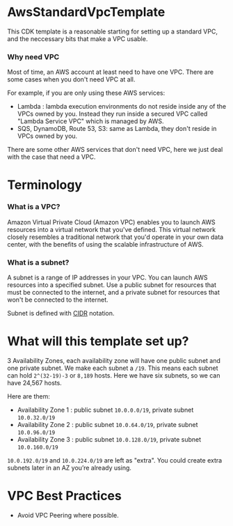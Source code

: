 
# AwsStandardVpcTemplate

This CDK template is a reasonable starting for setting up a standard VPC, and the neccessary bits that make a VPC usable.

### Why need VPC

Most of time, an AWS account at least need to have one VPC. There are some cases when you don't need VPC at all. 

For example, if you are only using these AWS services:

* Lambda : lambda execution environments do not reside inside any of the VPCs owned by you. Instead they run inside a secured VPC called "Lambda Service VPC" which is managed by AWS.
* SQS, DynamoDB, Route 53, S3: same as Lambda, they don't reside in VPCs owned by you.

There are some other AWS services that don't need VPC, here we just deal with the case that need a VPC.


# Terminology

### What is a VPC?

Amazon Virtual Private Cloud (Amazon VPC) enables you to launch AWS resources into a virtual network that you've defined. This virtual network closely resembles a traditional network that you'd operate in your own data center, with the benefits of using the scalable infrastructure of AWS.


### What is a subnet?

A subnet is a range of IP addresses in your VPC. You can launch AWS resources into a specified subnet. Use a public subnet for resources that must be connected to the internet, and a private subnet for resources that won't be connected to the internet.

Subnet is defined with [CIDR](https://en.wikipedia.org/wiki/Classless_Inter-Domain_Routing) notation.


# What will this template set up?

3 Availability Zones, each availability zone will have one public subnet and one private subnet. We make each subnet a `/19`. This means each subnet can hold `2^(32-19)-3` or `8,189` hosts. Here we have six subnets, so we can have 24,567 hosts.

Here are them:

* Availability Zone 1 : public subnet `10.0.0.0/19`, private subnet `10.0.32.0/19`
* Availability Zone 2 : public subnet `10.0.64.0/19`, private subnet `10.0.96.0/19`
* Availability Zone 3 : public subnet `10.0.128.0/19`, private subnet `10.0.160.0/19`

`10.0.192.0/19` and `10.0.224.0/19` are left as "extra". You could create extra subnets later in an AZ you’re already using.

# VPC Best Practices

* Avoid VPC Peering where possible.
